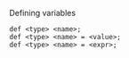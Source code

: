 Defining variables

`def <type> <name>;`  
`def <type> <name> = <value>;`  
`def <type> <name> = <expr>;`  
